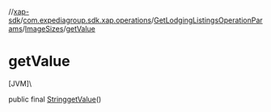 //[xap-sdk](../../../../index.md)/[com.expediagroup.sdk.xap.operations](../../index.md)/[GetLodgingListingsOperationParams](../index.md)/[ImageSizes](index.md)/[getValue](get-value.md)

# getValue

[JVM]\

public final [String](https://docs.oracle.com/javase/8/docs/api/java/lang/String.html)[getValue](get-value.md)()
